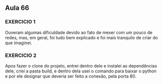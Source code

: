 ## Aula 66 
### EXERCICIO 1
Ouveram algumas dificuldade devido ao fato de mexer com um pouco de redes, mas, em geral, foi tudo bem explicado e foi mais tranquilo de criar do que imaginei.

### EXERCICIO 2
Apos fazer o clone do projeto, entrei dentro dele e instalei as dependências dele, criei a pasta build, e dentro dela usei o comando para baixar o python e por ele designar que deveria ser feito a conexão, pela porta 80.